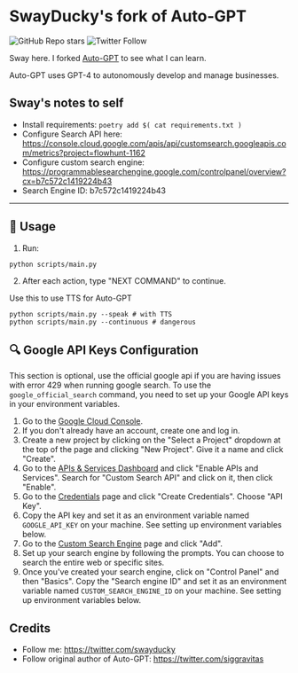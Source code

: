 # SwayDucky's fork of Auto-GPT
![GitHub Repo stars](https://img.shields.io/github/stars/swayducky/auto?style=social)
![Twitter Follow](https://img.shields.io/twitter/follow/swayducky?style=social)

Sway here. I forked [Auto-GPT](https://github.com/Torantulino/Auto-GPT) to see what I can learn.

Auto-GPT uses GPT-4 to autonomously develop and manage businesses.

## Sway's notes to self

- Install requirements: `poetry add $( cat requirements.txt )`
- Configure Search API here: https://console.cloud.google.com/apis/api/customsearch.googleapis.com/metrics?project=flowhunt-1162
- Configure custom search engine: https://programmablesearchengine.google.com/controlpanel/overview?cx=b7c572c1419224b43
- Search Engine ID: b7c572c1419224b43

---

## 🔧 Usage

1. Run:
```
python scripts/main.py
```
2. After each action, type "NEXT COMMAND" to continue.

Use this to use TTS for Auto-GPT
```
python scripts/main.py --speak # with TTS
python scripts/main.py --continuous # dangerous
```

## 🔍 Google API Keys Configuration

This section is optional, use the official google api if you are having issues with error 429 when running google search.
To use the `google_official_search` command, you need to set up your Google API keys in your environment variables.

1. Go to the [Google Cloud Console](https://console.cloud.google.com/).
2. If you don't already have an account, create one and log in.
3. Create a new project by clicking on the "Select a Project" dropdown at the top of the page and clicking "New Project". Give it a name and click "Create".
4. Go to the [APIs & Services Dashboard](https://console.cloud.google.com/apis/dashboard) and click "Enable APIs and Services". Search for "Custom Search API" and click on it, then click "Enable".
5. Go to the [Credentials](https://console.cloud.google.com/apis/credentials) page and click "Create Credentials". Choose "API Key".
6. Copy the API key and set it as an environment variable named `GOOGLE_API_KEY` on your machine. See setting up environment variables below.
7. Go to the [Custom Search Engine](https://cse.google.com/cse/all) page and click "Add".
8. Set up your search engine by following the prompts. You can choose to search the entire web or specific sites.
9.  Once you've created your search engine, click on "Control Panel" and then "Basics". Copy the "Search engine ID" and set it as an environment variable named `CUSTOM_SEARCH_ENGINE_ID` on your machine. See setting up environment variables below.


## Credits

- Follow me: https://twitter.com/swayducky
- Follow original author of Auto-GPT: https://twitter.com/siggravitas
